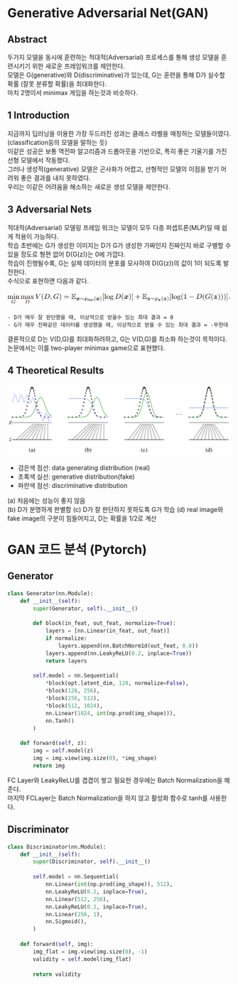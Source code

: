 # Generative Adversarial Net(GAN)

## Abstract

두가지 모델을 동시에 훈련하는 적대적(Adversarial) 프로세스를 통해 생성 모델을 훈련시키기 위한 새로운 프레임워크를 제안한다.  
모델은 G(generative)와 D(discriminative)가 있는데, G는 훈련을 통해 D가 실수할 확률 (잘못 분류할 확률)을 최대화한다.  
마치 2명이서 minimax 게임을 하는것과 비슷하다.  

## 1 Introduction  

지금까지 딥러닝을 이용한 가장 두드러진 성과는 클래스 라벨을 매칭하는 모델들이였다. (classification등의 모델을 말하는 듯)  
이같은 성공은 보통 역전파 알고리즘과 드롭아웃을 기반으로, 특히 좋은 기울기를 가진 선형 모델에서 작동했다.  
그러나 생성적(generative) 모델은 곤사화가 어렵고, 선형적인 모델의 이점을 받기 어려워 좋은 결과를 내지 못하였다.  
우리는 이같은 어려움을 해소하는 새로운 생성 모델을 제안한다.  

## 3 Adversarial Nets

적대적(Adversarial) 모델링 프레임 워크는 모델이 모두 다층 퍼셉트론(MLP)일 때 쉽게 적용이 가능하다.  
학습 초반에는 G가 생성한 이미지는 D가 G가 생성한 가짜인지 진짜인지 바로 구별할 수 있을 정도로 형편 없어 D(G(z))는 0에 가깝다.  
학습이 진행될수록, G는 실제 데이터의 분포를 모사하여  D(G(z))의 값이 1이 되도록 발전한다.  
수식으로 표현하면 다음과 같다. 

![img](./Asset/1.png)  

    - D가 매우 잘 판단했을 때, 이상적으로 얻을수 있는 최대 결과 = 0
    - G가 매우 진짜같은 데이터를 생성했을 때, 이상적으로 얻을 수 있는 최대 결과 = -무한대

결론적으로 D는 V(D,G)를 최대화하려하고, G는 V(D,G)를 최소화 하는것이 목적이다. 논문에서는 이를 two-player minimax game으로 표현했다.  

## 4 Theoretical Results  

![img](./Asset/2.png)  

- 검은색 점선: data generating distribution (real)  
- 초록색 실선: generative distribution(fake)  
- 파란색 점선: discriminative distribution  

(a) 처음에는 성능이 좋지 않음  
(b) D가 분명하게 판별함
(c) D가 잘 판단하지 못하도록 G가 학습
(d) real image와 fake image의 구분이 힘들어지고, D는 확률을 1/2로 계산  

# GAN 코드 분석 (Pytorch)

## Generator  

``` python
class Generator(nn.Module):
    def __init__(self):
        super(Generator, self).__init__()

        def block(in_feat, out_feat, normalize=True):
            layers = [nn.Linear(in_feat, out_feat)]
            if normalize:
                layers.append(nn.BatchNorm1d(out_feat, 0.8))
            layers.append(nn.LeakyReLU(0.2, inplace=True))
            return layers

        self.model = nn.Sequential(
            *block(opt.latent_dim, 128, normalize=False),
            *block(128, 256),
            *block(256, 512),
            *block(512, 1024),
            nn.Linear(1024, int(np.prod(img_shape))),
            nn.Tanh()
        )

    def forward(self, z):
        img = self.model(z)
        img = img.view(img.size(0), *img_shape)
        return img
```  

FC Layer와 LeakyReLU를 겹겹이 쌓고 필요한 경우에는 Batch Normalization을 해준다.  
마지막 FCLayer는 Batch Normalization을 하지 않고 활성화 함수로 tanh를 사용한다.  

##  Discriminator 

``` python
class Discriminator(nn.Module):
    def __init__(self):
        super(Discriminator, self).__init__()

        self.model = nn.Sequential(
            nn.Linear(int(np.prod(img_shape)), 512),
            nn.LeakyReLU(0.2, inplace=True),
            nn.Linear(512, 256),
            nn.LeakyReLU(0.2, inplace=True),
            nn.Linear(256, 1),
            nn.Sigmoid(),
        )

    def forward(self, img):
        img_flat = img.view(img.size(0), -1)
        validity = self.model(img_flat)

        return validity
```  
